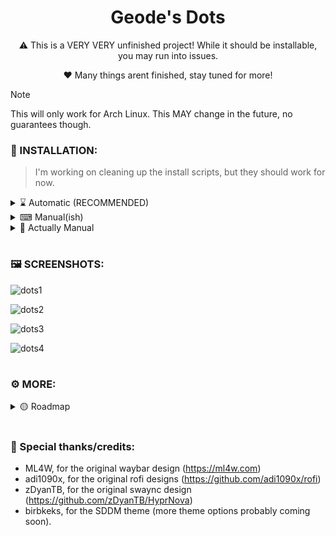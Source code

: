 <div align="center">
  <h1>Geode's Dots</h1>
</div>

<div align="center">
  <p>⚠️ This is a VERY VERY unfinished project! While it should be installable, you may run into issues.</p>
  <p>❤️ Many things arent finished, stay tuned for more!</p>
</div>

> [!NOTE]
> This will only work for Arch Linux. This MAY change in the future, no guarantees though.

### 🌟 INSTALLATION:

> I'm working on cleaning up the install scripts, but they should work for now.

<details> 
  <summary>⌛ Automatic (RECOMMENDED)</summary>

  <p></p>
  
  > Should work on pretty much any arch based system (minimal, or not). If thers an issue installing, please submit a bug report! 
  
  ```
  bash <(curl -s "https://geodearc.github.io/GeoDots/install.sh")
  ```
 > If running this results in an error, try running `bash` beforehand, then try again.

</details> 
<details> 
  <summary>⌨ Manual(ish)</summary>

  <p></p>

  - 🗃️ Ensure dependencies & update
  ```
  sudo pacman -Syu
  sudo pacman -S --needed git base-devel
  ```
  - 💾 Begin Installation!
  > Needs to be in home folder for now! May make the script better/adaptive if i feel like it
  ```
  cd
  git clone https://github.com/GeodeArc/GeoDots/
  cd GeoDots
  ./install.sh
  ```
</details> 

<details> 
  <summary>🐧 Actually Manual</summary>

  <p></p>
    
  - 🗃️ Head over the the gh-pages branch, and install the dependencies in the text files labled 'pkg'

  - 🔶 Go to each config folder in /.config/, and put a config (e.g light alt waybar, GTK hyprland.conf), and move it to the root of that config folder

  - 💾 Copy folders from /.config/ to your .config folder

  - 💫 Copy the /Dots folder to your home directory

</details> 

# 

### 🖼️ SCREENSHOTS:

![dots1](https://github.com/user-attachments/assets/b26a1b4a-86f7-4606-8451-5d5e7f1fc9fb)

![dots2](https://github.com/user-attachments/assets/6698c4b8-ddb0-45a1-9bb6-ce364fce1321)

![dots3](https://github.com/user-attachments/assets/e6ba7d35-bee7-47c4-ac88-47dac3e0ee1e)

![dots4](https://github.com/user-attachments/assets/6caa0ed8-fd97-49a3-8b8e-17aba315451d)

# 

### ⚙ MORE:

<details> 
  <summary>🟡 Roadmap</summary>
  <h3>Current:</h3>

  - Fix colours for rofi/hyprland

  - Add hyprlock click widgets when available?
  
  - Ability to choose nerd font
  
  - Add ZSH/Bash selection
    
  - Add auto install
    
  - Add cursor (bibata modern ice/classic depending on light/dark theme) (1/2)

  - NVIDIA selection (i folded)
  
  - Add monitor setup to post install
    
  - Finish settings script
    
  - Add hyprlock autologon (maybe with sddm since that seems easy)
</details> 

# 

### 💞 Special thanks/credits:
- ML4W, for the original waybar design (https://ml4w.com)
- adi1090x, for the original rofi designs (https://github.com/adi1090x/rofi)
- zDyanTB, for the original swaync design (https://github.com/zDyanTB/HyprNova)
- birbkeks, for the SDDM theme (more theme options probably coming soon).
